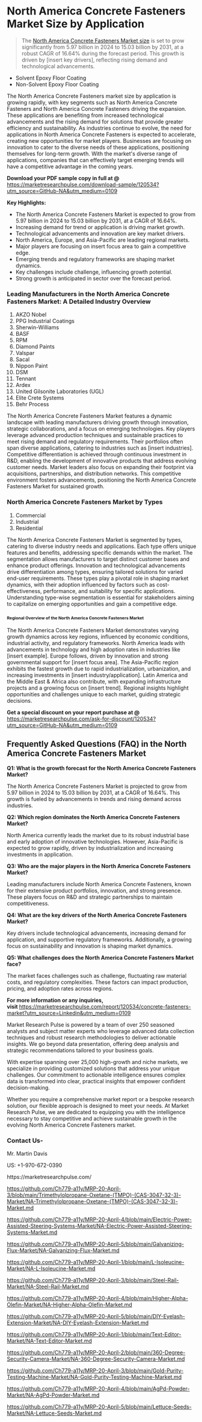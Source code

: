 <h1>North America Concrete Fasteners Market&nbsp;Size by Application</h1><blockquote><p>The <a href="https://marketresearchpulse.com/download-sample/120534?utm_source=GitHub-NA&amp;utm_medium=0109">North America Concrete Fasteners Market size</a> is set to grow significantly from 5.97 billion in 2024 to 15.03 billion by 2031, at a robust CAGR of 16.64% during the forecast period. This growth is driven by [insert key drivers], reflecting rising demand and technological advancements.</p></blockquote><ul><li>Solvent Epoxy Floor Coating<li> Non-Solvent Epoxy Floor Coating</li></ul><p>The North America Concrete Fasteners market size by application is growing rapidly, with key segments such as North America Concrete Fasteners and North America Concrete Fasteners driving the expansion. These applications are benefiting from increased technological advancements and the rising demand for solutions that provide greater efficiency and sustainability. As industries continue to evolve, the need for applications in North America Concrete Fasteners is expected to accelerate, creating new opportunities for market players. Businesses are focusing on innovation to cater to the diverse needs of these applications, positioning themselves for long-term growth. With the market's diverse range of applications, companies that can effectively target emerging trends will have a competitive advantage in the coming years.</p><p><strong>Download your PDF sample copy in full at @ </strong><a href="https://marketresearchpulse.com/download-sample/120534?utm_source=GitHub-NA&amp;utm_medium=0109">https://marketresearchpulse.com/download-sample/120534?utm_source=GitHub-NA&amp;utm_medium=0109</a></p><p><strong>Key Highlights: </strong></p><ul><li>The North America Concrete Fasteners Market is expected to grow from 5.97 billion in 2024 to 15.03 billion by 2031, at a CAGR of 16.64%.</li><li>Increasing demand for trend or application is driving market growth.</li><li>Technological advancements and innovation are key market drivers.</li><li>North America, Europe, and Asia-Pacific are leading regional markets.</li><li>Major players are focusing on insert focus area to gain a competitive edge.</li><li>Emerging trends and regulatory frameworks are shaping market dynamics.</li><li>Key challenges include challenge, influencing growth potential.</li><li>Strong growth is anticipated in sector over the forecast period.</li></ul><h3>Leading Manufacturers in the North America Concrete Fasteners Market: A Detailed Industry Overview</h3><ol><li>AKZO Nobel</li><li>PPG Industrial Coatings</li><li>Sherwin-Williams</li><li>BASF</li><li>RPM</li><li>Diamond Paints</li><li>Valspar</li><li>Sacal</li><li>Nippon Paint</li><li>DSM</li><li>Tennant</li><li>Ardex</li><li>United Gilsonite Laboratories (UGL)</li><li>Elite Crete Systems</li><li>Behr Process</li></ol><div class="flex max-w-full flex-col flex-grow"><div class="min-h-8 text-message flex w-full flex-col items-end gap-2 whitespace-normal break-words [.text-message+&amp;]:mt-5" dir="auto" data-message-author-role="assistant" data-message-id="fd8432e4-4910-450d-b182-61b7bfb0a01f" data-message-model-slug="gpt-4o"><div class="flex w-full flex-col gap-1 empty:hidden first:pt-[3px]"><div class="markdown prose w-full break-words dark:prose-invert light"><p>The North America Concrete Fasteners Market features a dynamic landscape with leading manufacturers driving growth through innovation, strategic collaborations, and a focus on emerging technologies. Key players leverage advanced production techniques and sustainable practices to meet rising demand and regulatory requirements. Their portfolios often span diverse applications, catering to industries such as [insert industries]. Competitive differentiation is achieved through continuous investment in R&amp;D, enabling the development of innovative products that address evolving customer needs. Market leaders also focus on expanding their footprint via acquisitions, partnerships, and distribution networks. This competitive environment fosters advancements, positioning the North America Concrete Fasteners Market for sustained growth.</p></div></div></div></div><h3>North America Concrete Fasteners Market by Types</h3><ol><li>Commercial<li> Industrial<li> Residential</li></ol><div class="flex max-w-full flex-col flex-grow"><div class="min-h-8 text-message flex w-full flex-col items-end gap-2 whitespace-normal break-words [.text-message+&amp;]:mt-5" dir="auto" data-message-author-role="assistant" data-message-id="084470be-0bb7-4664-bddf-5156b4f41249" data-message-model-slug="gpt-4o-mini"><div class="flex w-full flex-col gap-1 empty:hidden first:pt-[3px]"><div class="markdown prose w-full break-words dark:prose-invert light"><p>The North America Concrete Fasteners Market is segmented by types, catering to diverse industry needs and applications. Each type offers unique features and benefits, addressing specific demands within the market. The segmentation allows manufacturers to target distinct customer bases and enhance product offerings. Innovation and technological advancements drive differentiation among types, ensuring tailored solutions for varied end-user requirements. These types play a pivotal role in shaping market dynamics, with their adoption influenced by factors such as cost-effectiveness, performance, and suitability for specific applications. Understanding type-wise segmentation is essential for stakeholders aiming to capitalize on emerging opportunities and gain a competitive edge.</p></div></div></div></div><h3><span style="font-size: 11px;">Regional Overview of the North America Concrete Fasteners Market</span></h3><div class="flex max-w-full flex-col flex-grow"><div class="min-h-8 text-message flex w-full flex-col items-end gap-2 whitespace-normal break-words [.text-message+&amp;]:mt-5" dir="auto" data-message-author-role="assistant" data-message-id="e9038762-ce64-4e30-91c9-9bd413514231" data-message-model-slug="gpt-4o-mini"><div class="flex w-full flex-col gap-1 empty:hidden first:pt-[3px]"><div class="markdown prose w-full break-words dark:prose-invert light"><p>The North America Concrete Fasteners Market demonstrates varying growth dynamics across key regions, influenced by economic conditions, industrial activity, and regulatory frameworks. North America leads with advancements in technology and high adoption rates in industries like [insert example]. Europe follows, driven by innovation and strong governmental support for [insert focus area]. The Asia-Pacific region exhibits the fastest growth due to rapid industrialization, urbanization, and increasing investments in [insert industry/application]. Latin America and the Middle East &amp; Africa also contribute, with expanding infrastructure projects and a growing focus on [insert trend]. Regional insights highlight opportunities and challenges unique to each market, guiding strategic decisions.</p></div></div></div></div><p><strong>Get a special discount on your report purchase at @ </strong><a href="https://marketresearchpulse.com/ask-for-discount/120534?utm_source=GitHub-NA&amp;utm_medium=0109">https://marketresearchpulse.com/ask-for-discount/120534?utm_source=GitHub-NA&amp;utm_medium=0109</a></p><h2>Frequently Asked Questions (FAQ) in the North America Concrete Fasteners Market</h2><p><strong>Q1: What is the growth forecast for the North America Concrete Fasteners Market?</strong></p><p>The North America Concrete Fasteners Market is projected to grow from 5.97 billion in 2024 to 15.03 billion by 2031, at a CAGR of 16.64%. This growth is fueled by advancements in trends and rising demand across industries.</p><p><strong>Q2: Which region dominates the North America Concrete Fasteners Market?</strong></p><p>North America currently leads the market due to its robust industrial base and early adoption of innovative technologies. However, Asia-Pacific is expected to grow rapidly, driven by industrialization and increasing investments in application.</p><p><strong>Q3: Who are the major players in the North America Concrete Fasteners Market?</strong></p><p>Leading manufacturers include North America Concrete Fasteners, known for their extensive product portfolios, innovation, and strong presence. These players focus on R&amp;D and strategic partnerships to maintain competitiveness.</p><p><strong>Q4: What are the key drivers of the North America Concrete Fasteners Market?</strong></p><p>Key drivers include technological advancements, increasing demand for application, and supportive regulatory frameworks. Additionally, a growing focus on sustainability and innovation is shaping market dynamics.</p><p><strong>Q5: What challenges does the North America Concrete Fasteners Market face?</strong></p><p>The market faces challenges such as challenge, fluctuating raw material costs, and regulatory complexities. These factors can impact production, pricing, and adoption rates across regions.</p><p><strong>For more information or any inquiries, visit&nbsp;</strong><a href="https://marketresearchpulse.com/report/120534/concrete-fasteners-market?utm_source=Linkedin&utm_medium=0109">https://marketresearchpulse.com/report/120534/concrete-fasteners-market?utm_source=Linkedin&utm_medium=0109</a></p><p>Market Research Pulse is powered by a team of over 250 seasoned analysts and subject matter experts who leverage advanced data collection techniques and robust research methodologies to deliver actionable insights. We go beyond data presentation, offering deep analysis and strategic recommendations tailored to your business goals.</p><p>With expertise spanning over 25,000 high-growth and niche markets, we specialize in providing customized solutions that address your unique challenges. Our commitment to actionable intelligence ensures complex data is transformed into clear, practical insights that empower confident decision-making.</p><p>Whether you require a comprehensive market report or a bespoke research solution, our flexible approach is designed to meet your needs. At Market Research Pulse, we are dedicated to equipping you with the intelligence necessary to stay competitive and achieve sustainable growth in the evolving North America Concrete Fasteners market.</p><h3><strong>Contact Us-</strong></h3><p>Mr. Martin Davis</p><p>US: +1-970-672-0390</p><p>https://marketresearchpulse.com/</p><p><a href="https://github.com/Ch779-a11y/MRP-20-April-3/blob/main/Trimethylolpropane-Oxetane-(TMPO)-(CAS-3047-32-3)-Market/NA-Trimethylolpropane-Oxetane-(TMPO)-(CAS-3047-32-3)-Market.md">https://github.com/Ch779-a11y/MRP-20-April-3/blob/main/Trimethylolpropane-Oxetane-(TMPO)-(CAS-3047-32-3)-Market/NA-Trimethylolpropane-Oxetane-(TMPO)-(CAS-3047-32-3)-Market.md</a></p><p><a href="https://github.com/Ch779-a11y/MRP-20-April-4/blob/main/Electric-Power-Assisted-Steering-Systems-Market/NA-Electric-Power-Assisted-Steering-Systems-Market.md">https://github.com/Ch779-a11y/MRP-20-April-4/blob/main/Electric-Power-Assisted-Steering-Systems-Market/NA-Electric-Power-Assisted-Steering-Systems-Market.md</a></p><p><a href="https://github.com/Ch779-a11y/MRP-20-April-5/blob/main/Galvanizing-Flux-Market/NA-Galvanizing-Flux-Market.md">https://github.com/Ch779-a11y/MRP-20-April-5/blob/main/Galvanizing-Flux-Market/NA-Galvanizing-Flux-Market.md</a></p><p><a href="https://github.com/Ch779-a11y/MRP-20-April-1/blob/main/L-Isoleucine-Market/NA-L-Isoleucine-Market.md">https://github.com/Ch779-a11y/MRP-20-April-1/blob/main/L-Isoleucine-Market/NA-L-Isoleucine-Market.md</a></p><p><a href="https://github.com/Ch779-a11y/MRP-20-April-3/blob/main/Steel-Rail-Market/NA-Steel-Rail-Market.md">https://github.com/Ch779-a11y/MRP-20-April-3/blob/main/Steel-Rail-Market/NA-Steel-Rail-Market.md</a></p><p><a href="https://github.com/Ch779-a11y/MRP-20-April-4/blob/main/Higher-Alpha-Olefin-Market/NA-Higher-Alpha-Olefin-Market.md">https://github.com/Ch779-a11y/MRP-20-April-4/blob/main/Higher-Alpha-Olefin-Market/NA-Higher-Alpha-Olefin-Market.md</a></p><p><a href="https://github.com/Ch779-a11y/MRP-20-April-5/blob/main/DIY-Eyelash-Extension-Market/NA-DIY-Eyelash-Extension-Market.md">https://github.com/Ch779-a11y/MRP-20-April-5/blob/main/DIY-Eyelash-Extension-Market/NA-DIY-Eyelash-Extension-Market.md</a></p><p><a href="https://github.com/Ch779-a11y/MRP-20-April-1/blob/main/Text-Editor-Market/NA-Text-Editor-Market.md">https://github.com/Ch779-a11y/MRP-20-April-1/blob/main/Text-Editor-Market/NA-Text-Editor-Market.md</a></p><p><a href="https://github.com/Ch779-a11y/MRP-20-April-2/blob/main/360-Degree-Security-Camera-Market/NA-360-Degree-Security-Camera-Market.md">https://github.com/Ch779-a11y/MRP-20-April-2/blob/main/360-Degree-Security-Camera-Market/NA-360-Degree-Security-Camera-Market.md</a></p><p><a href="https://github.com/Ch779-a11y/MRP-20-April-3/blob/main/Gold-Purity-Testing-Machine-Market/NA-Gold-Purity-Testing-Machine-Market.md">https://github.com/Ch779-a11y/MRP-20-April-3/blob/main/Gold-Purity-Testing-Machine-Market/NA-Gold-Purity-Testing-Machine-Market.md</a></p><p><a href="https://github.com/Ch779-a11y/MRP-20-April-4/blob/main/AgPd-Powder-Market/NA-AgPd-Powder-Market.md">https://github.com/Ch779-a11y/MRP-20-April-4/blob/main/AgPd-Powder-Market/NA-AgPd-Powder-Market.md</a></p><p><a href="https://github.com/Ch779-a11y/MRP-20-April-5/blob/main/Lettuce-Seeds-Market/NA-Lettuce-Seeds-Market.md">https://github.com/Ch779-a11y/MRP-20-April-5/blob/main/Lettuce-Seeds-Market/NA-Lettuce-Seeds-Market.md</a></p>

